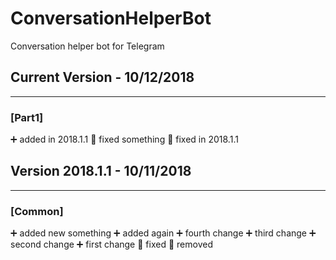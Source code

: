 # ConversationHelperBot
Conversation helper bot for Telegram


## Current Version - 10/12/2018
---------------
### [Part1]
:heavy_plus_sign: added in 2018.1.1
:hammer: fixed something
:hammer: fixed in 2018.1.1

## Version 2018.1.1 - 10/11/2018
---------------
### [Common]
:heavy_plus_sign: added new something
:heavy_plus_sign: added again
:heavy_plus_sign: fourth change
:heavy_plus_sign: third change
:heavy_plus_sign: second change
:heavy_plus_sign: first change
:hammer: fixed
:bug: removed
